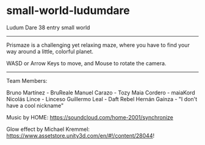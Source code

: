 # small-world-ludumdare
Ludum Dare 38 entry small world

---------

Prismaze is a challenging yet relaxing maze, where you have to find your way around a little, colorful planet.

WASD or Arrow Keys to move, and Mouse to rotate the camera. 

---------

Team Members:

Bruno Martínez - BruReale
Manuel Carazo - Tozy
Maia Cordero - maiaKord
Nicolás Lince - Linceso
Guillermo Leal - Daft Rebel
Hernán Gaínza - "I don't have a cool nickname"

Music by HOME:
https://soundcloud.com/home-2001/synchronize

Glow effect by Michael Kremmel:
https://www.assetstore.unity3d.com/en/#!/content/28044!
